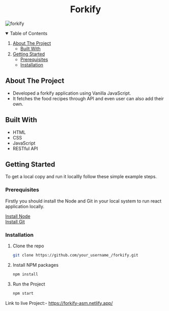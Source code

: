 <h1 align="center">Forkify</h1>

![forkify](https://socialify.git.ci/saimanoharhm/forkify/image?description=1&descriptionEditable=A%20Expense%20Tracker%20.&font=KoHo&forks=1&issues=1&language=1&owner=1&pattern=Brick%20Wall&pulls=1&stargazers=1&theme=Dark)

<!-- TABLE OF CONTENTS -->
<details open="open">
  <summary>Table of Contents</summary>
  <ol>
    <li>
      <a href="#about-the-project">About The Project</a>
      <ul>
        <li><a href="#built-with">Built With</a></li>
      </ul>
    </li>
    <li>
      <a href="#getting-started">Getting Started</a>
      <ul>
        <li><a href="#prerequisites">Prerequisites</a></li>
        <li><a href="#installation">Installation</a></li>
      </ul>
    </li>
  </ol>
</details>

## About The Project
- Developed a forkify application using Vanilla JavaScript.
- It fetches the food recipes through API and even user can also add their own.

## Built With
- HTML
- CSS
- JavaScript
- RESTful API

<!-- GETTING STARTED -->
## Getting Started

To get a local copy and run it locallly follow these simple example steps.

### Prerequisites

Firstly you should install the Node and Git in your local system to run react application locally.

[Install Node](https://nodejs.org/en/)
<br/>
[Install Git](https://git-scm.com/downloads)

### Installation

1. Clone the repo
   ```sh
   git clone https://github.com/your_username_/forkify.git
   ```
3. Install NPM packages
   ```sh
   npm install
   ```
4. Run the Project 
   ```sh
   npm start
   ```

Link to live Project:- https://forkify-asm.netlify.app/
